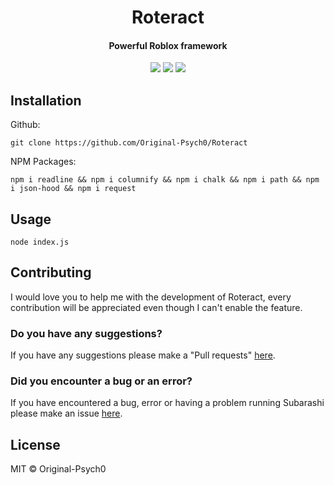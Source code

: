 

<h1 align="center">Roteract</h1>
<h4 align="center">Powerful Roblox framework</h4>
<p align="center">
	<a href="https://github.com/Original-Psych0/Roteract/blob/main/LICENSE"><img src="https://img.shields.io/github/license/Original-Psych0/Roteract?style=flat-square"></img></a>
		<a href="https://github.com/I2rys/NRSBackdoor"><img src="https://img.shields.io/badge/version-1.0.0-orange"></img></a>
	<a href="https://github.com/Original-Psych0/Roteract/issues"><img src="https://img.shields.io/github/issues/Original-Psych0/Roteract.svg"></img></a>
</p>


## Installation
Github:

    git clone https://github.com/Original-Psych0/Roteract

NPM Packages:

    npm i readline && npm i columnify && npm i chalk && npm i path && npm i json-hood && npm i request
    
## Usage

    node index.js

## Contributing
I would love you to help me with the development of Roteract, every contribution will be appreciated even though I can't enable the feature.

### Do you have any suggestions?
If you have any suggestions please make a "Pull requests" [here](https://github.com/Original-Psych0/Roteract/pulls).

### Did you encounter a bug or an error?
If you have encountered a bug, error or having a problem running Subarashi please make an issue [here](https://github.com/Original-Psych0/Roteract/issues).

## License
MIT © Original-Psych0
